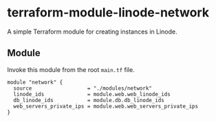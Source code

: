 # terraform-module-linode-network

A simple Terraform module for creating instances in Linode.

## Module

Invoke this module from the root `main.tf` file.

```hcl
module "network" {
  source                  = "./modules/network"
  linode_ids              = module.web.web_linode_ids
  db_linode_ids           = module.db.db_linode_ids
  web_servers_private_ips = module.web.web_servers_private_ips
}
```
